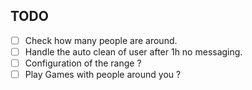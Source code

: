 ## TODO

- [ ] Check how many people are around.
- [ ] Handle the auto clean of user after 1h no messaging.
- [ ] Configuration of the range ?
- [ ] Play Games with people around you ?
